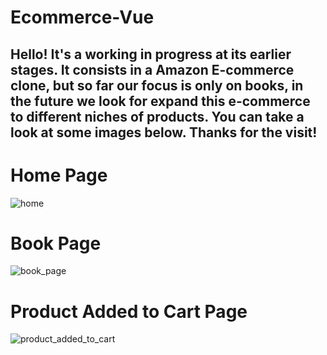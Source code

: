 # Ecommerce-Vue

## Hello! It's a working in progress at its earlier stages. It consists in a Amazon E-commerce clone, but so far our focus is only on books, in the future we look for expand this e-commerce to different niches of products. You can take a look at some images below. Thanks for the visit!

# Home Page
![home](https://user-images.githubusercontent.com/60707892/219969665-bf58c0ef-9398-4276-83f2-57e34d931787.png)
# Book Page
![book_page](https://user-images.githubusercontent.com/60707892/219969662-d55b3d72-f732-41de-bc01-8ddc5fe80d4c.png)
# Product Added to Cart Page
![product_added_to_cart](https://user-images.githubusercontent.com/60707892/219969666-16b2cdd0-e1a4-40da-9950-2d3053aa522d.png)
